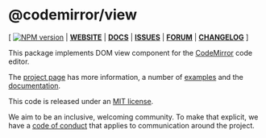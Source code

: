 # @codemirror/view

[ [![NPM version](https://img.shields.io/npm/v/@codemirror/next.svg)](https://www.npmjs.org/package/@codemirror/view) | [**WEBSITE**](https://codemirror.net/6/) | [**DOCS**](https://codemirror.net/6/docs/ref/#view) | [**ISSUES**](https://github.com/codemirror/codemirror.next/issues) | [**FORUM**](https://discuss.codemirror.net/c/next/) | [**CHANGELOG**](https://github.com/codemirror/view/blob/main/CHANGELOG.md) ]

This package implements DOM view component for the
[CodeMirror](https://codemirror.net/6/) code editor.

The [project page](https://codemirror.net/6/) has more information, a
number of [examples](https://codemirror.net/6/examples/) and the
[documentation](https://codemirror.net/6/docs/).

This code is released under an
[MIT license](https://github.com/codemirror/view/tree/main/LICENSE).

We aim to be an inclusive, welcoming community. To make that explicit,
we have a [code of
conduct](http://contributor-covenant.org/version/1/1/0/) that applies
to communication around the project.
